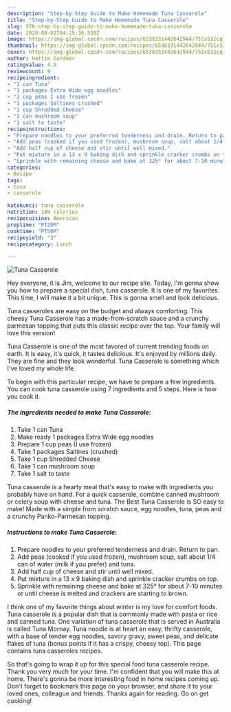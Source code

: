 ```yaml
---
description: "Step-by-Step Guide to Make Homemade Tuna Casserole"
title: "Step-by-Step Guide to Make Homemade Tuna Casserole"
slug: 576-step-by-step-guide-to-make-homemade-tuna-casserole
date: 2020-08-02T04:25:36.530Z
image: https://img-global.cpcdn.com/recipes/6538331442642944/751x532cq70/tuna-casserole-recipe-main-photo.jpg
thumbnail: https://img-global.cpcdn.com/recipes/6538331442642944/751x532cq70/tuna-casserole-recipe-main-photo.jpg
cover: https://img-global.cpcdn.com/recipes/6538331442642944/751x532cq70/tuna-casserole-recipe-main-photo.jpg
author: Hattie Gardner
ratingvalue: 4.9
reviewcount: 9
recipeingredient:
- "1 can Tuna"
- "1 packages Extra Wide egg noodles"
- "1 cup peas I use frozen"
- "1 packages Saltines crushed"
- "1 cup Shredded Cheese"
- "1 can mushroom soup"
- "1 salt to taste"
recipeinstructions:
- "Prepare noodles to your preferred tenderness and drain. Return to pan."
- "Add peas (cooked if you used frozen), mushroom soup, salt about 1/4 can of water (milk if you prefer) and tuna."
- "Add half cup of cheese and stir until well mixed."
- "Put mixture in a 13 x 9 baking dish and sprinkle cracker crumbs on top."
- "Sprinkle with remaining cheese and bake at 325° for about 7-10 minutes or until cheese is melted and crackers are starting to brown."
categories:
- Recipe
tags:
- tuna
- casserole

katakunci: tuna casserole 
nutrition: 189 calories
recipecuisine: American
preptime: "PT20M"
cooktime: "PT50M"
recipeyield: "3"
recipecategory: Lunch

---
```



![Tuna Casserole](https://img-global.cpcdn.com/recipes/6538331442642944/751x532cq70/tuna-casserole-recipe-main-photo.jpg)

Hey everyone, it is Jim, welcome to our recipe site. Today, I'm gonna show you how to prepare a special dish, tuna casserole. It is one of my favorites. This time, I will make it a bit unique. This is gonna smell and look delicious.

Tuna casseroles are easy on the budget and always comforting. This cheesy Tuna Casserole has a made-from-scratch sauce and a crunchy parmesan topping that puts this classic recipe over the top. Your family will love this version!

Tuna Casserole is one of the most favored of current trending foods on earth. It is easy, it's quick, it tastes delicious. It's enjoyed by millions daily. They are fine and they look wonderful. Tuna Casserole is something which I've loved my whole life.


To begin with this particular recipe, we have to prepare a few ingredients. You can cook tuna casserole using 7 ingredients and 5 steps. Here is how you cook it.

<!--inarticleads1-->

##### The ingredients needed to make Tuna Casserole:

1. Take 1 can Tuna
1. Make ready 1 packages Extra Wide egg noodles
1. Prepare 1 cup peas (I use frozen)
1. Take 1 packages Saltines (crushed)
1. Take 1 cup Shredded Cheese
1. Take 1 can mushroom soup
1. Take 1 salt to taste


Tuna casserole is a hearty meal that&#39;s easy to make with ingredients you probably have on hand. For a quick casserole, combine canned mushroom or celery soup with cheese and tuna. The Best Tuna Casserole is SO easy to make! Made with a simple from scratch sauce, egg noodles, tuna, peas and a crunchy Panko-Parmesan topping. 

<!--inarticleads2-->

##### Instructions to make Tuna Casserole:

1. Prepare noodles to your preferred tenderness and drain. Return to pan.
1. Add peas (cooked if you used frozen), mushroom soup, salt about 1/4 can of water (milk if you prefer) and tuna.
1. Add half cup of cheese and stir until well mixed.
1. Put mixture in a 13 x 9 baking dish and sprinkle cracker crumbs on top.
1. Sprinkle with remaining cheese and bake at 325° for about 7-10 minutes or until cheese is melted and crackers are starting to brown.


I think one of my favorite things about winter is my love for comfort foods. Tuna casserole is a popular dish that is commonly made with pasta or rice and canned tuna. One variation of tuna casserole that is served in Australia is called Tuna Mornay. Tuna noodle is at heart an easy, thrifty casserole, with a base of tender egg noodles, savory gravy, sweet peas, and delicate flakes of tuna (bonus points if it has a crispy, cheesy top). This page contains tuna casseroles recipes. 

So that's going to wrap it up for this special food tuna casserole recipe. Thank you very much for your time. I'm confident that you will make this at home. There's gonna be more interesting food in home recipes coming up. Don't forget to bookmark this page on your browser, and share it to your loved ones, colleague and friends. Thanks again for reading. Go on get cooking!
